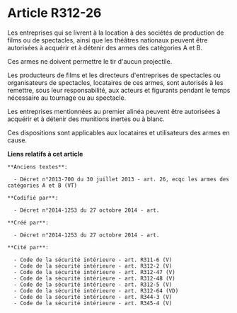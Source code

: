 # Article R312-26

Les entreprises qui se livrent à la location à des sociétés de production de films ou de spectacles, ainsi que les théâtres
nationaux peuvent être autorisées à acquérir et à détenir des armes des catégories A et B.

Ces armes ne doivent permettre le tir d'aucun projectile.

Les producteurs de films et les directeurs d'entreprises de spectacles ou organisateurs de spectacles, locataires de ces
armes, sont autorisés à les remettre, sous leur responsabilité, aux acteurs et figurants pendant le temps nécessaire au
tournage ou au spectacle.

Les entreprises mentionnées au premier alinéa peuvent être autorisées à acquérir et à détenir des munitions inertes ou à
blanc.

Ces dispositions sont applicables aux locataires et utilisateurs des armes en cause.

**Liens relatifs à cet article**

	**Anciens textes**:

	  - Décret n°2013-700 du 30 juillet 2013 - art. 26, ecqc les armes des catégories A et B (VT)

	**Codifié par**:

	  - Décret n°2014-1253 du 27 octobre 2014 - art.

	**Créé par**:

	  - Décret n°2014-1253 du 27 octobre 2014 - art.

	**Cité par**:

	  - Code de la sécurité intérieure - art. R311-6 (V)
	  - Code de la sécurité intérieure - art. R312-2 (V)
	  - Code de la sécurité intérieure - art. R312-47 (V)
	  - Code de la sécurité intérieure - art. R312-48 (V)
	  - Code de la sécurité intérieure - art. R312-5 (V)
	  - Code de la sécurité intérieure - art. R312-64 (VD)
	  - Code de la sécurité intérieure - art. R344-3 (V)
	  - Code de la sécurité intérieure - art. R345-4 (V)
